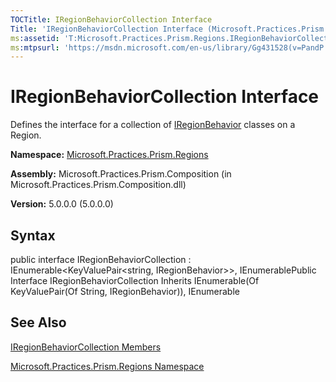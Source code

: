 ```yaml
---
TOCTitle: IRegionBehaviorCollection Interface
Title: 'IRegionBehaviorCollection Interface (Microsoft.Practices.Prism.Regions)'
ms:assetid: 'T:Microsoft.Practices.Prism.Regions.IRegionBehaviorCollection'
ms:mtpsurl: 'https://msdn.microsoft.com/en-us/library/Gg431528(v=PandP.50)'
---
```



# IRegionBehaviorCollection Interface

Defines the interface for a collection of [IRegionBehavior](https://msdn.microsoft.com/library/microsoft.practices.prism.regions.iregionbehavior) classes on a Region.

**Namespace:** [Microsoft.Practices.Prism.Regions](https://msdn.microsoft.com/library/microsoft.practices.prism.regions)
**Assembly:** Microsoft.Practices.Prism.Composition (in Microsoft.Practices.Prism.Composition.dll)

**Version:** 5.0.0.0 (5.0.0.0)

## Syntax

public interface IRegionBehaviorCollection : IEnumerable&lt;KeyValuePair&lt;string, IRegionBehavior&gt;&gt;, IEnumerablePublic Interface IRegionBehaviorCollection Inherits IEnumerable(Of KeyValuePair(Of String, IRegionBehavior)), IEnumerable

## See Also

[IRegionBehaviorCollection Members](https://msdn.microsoft.com/allmembers.t:microsoft.practices.prism.regions.iregionbehaviorcollection)

[Microsoft.Practices.Prism.Regions Namespace](https://msdn.microsoft.com/library/microsoft.practices.prism.regions)
